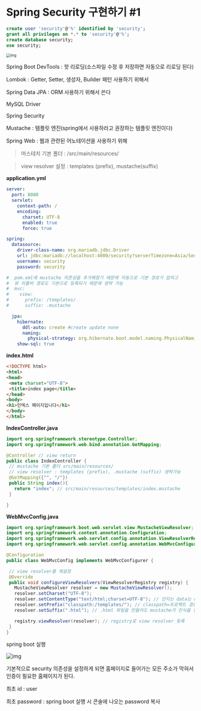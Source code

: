 # Spring Security 구현하기 #1



```sql
create user 'security'@'%' identified by 'security';
grant all privileges on *.* to 'security'@'%';
create database security;
use security;
```

<img src="https://lh4.googleusercontent.com/hfma_QCjBRSwPHVyUxO1lTw77YMm6h2KKVt3ub0VEXOzUOUhaybK8zn_iJ9x7sAq71NzGWM5XHVJ8-xJVCxOSYfUFHQCZP1S5tYGHJfmplKOn_RM4wRsJaD5acV9VAzX9po_WawA" alt="img" style="zoom:67%;" />

Spring Boot DevTools : 핫 리로딩(소스파일 수정 후 저장하면 자동으로 리로딩 된다)

Lombok : Getter, Setter, 생성자, Builder 패턴 사용하기 위해서

Spring Data JPA : ORM 사용하기 위해서 쓴다

MySQL Driver

Spring Security

Mustache : 템플릿 엔진(spring에서 사용하라고 권장하는 템플릿 엔진이다)

Spring Web : 웹과 관련된 어노테이션을 사용하기 위해



> 머스테치 기본 폴더 : /src/main/resources/

> view resolver 설정 : templates (prefix), mustache(suffix) 



**application.yml**

```yml
server:
  port: 8080
  servlet:
    context-path: /
    encoding:
      charset: UTF-8
      enabled: true
      force: true

spring:
  datasource:
    driver-class-name: org.mariadb.jdbc.Driver
    url: jdbc:mariadb://localhost:4000/security?serverTimezone=Asia/Seoul
    username: security
    password: security

#  pom.xml에 mustache 의존성을 추가해줬기 때문에 자동으로 기본 경로가 잡히고
#  뷰 리졸버 경로도 기본으로 등록되기 때문에 생략 가능
#  mvc:
#    view:
#      prefix: /templates/
#      suffix: .mustache

  jpa:
    hibernate:
      ddl-auto: create #create update none
      naming:
        physical-strategy: org.hibernate.boot.model.naming.PhysicalNamingStrategyStandardImpl
    show-sql: true

```

**index.html**

```html
<!DOCTYPE html>
<html>
<head>
 <meta charset="UTF-8">
 <title>index page</title>
</head>
<body>
<h1>인덱스 페이지입니다</h1>
</body>
</html>
```

 **IndexController.java**

```java
import org.springframework.stereotype.Controller;
import org.springframework.web.bind.annotation.GetMapping;

@Controller // view return
public class IndexController {
 // mustache 기본 폴더 src/main/resources/
 // view resolver : templates (prefix), .mustache (suffix) 생략가능
 @GetMapping({"", "/"})
 public String index(){
   return "index"; // src/main/resources/templates/index.mustache
 }

}
```



**WebMvcConfig.java**

```java
import org.springframework.boot.web.servlet.view.MustacheViewResolver;
import org.springframework.context.annotation.Configuration;
import org.springframework.web.servlet.config.annotation.ViewResolverRegistry;
import org.springframework.web.servlet.config.annotation.WebMvcConfigurer;

@Configuration
public class WebMvcConfig implements WebMvcConfigurer {

 // view resolver를 재설정
 @Override
 public void configureViewResolvers(ViewResolverRegistry registry) {
   MustacheViewResolver resolver = new MustacheViewResolver();
   resolver.setCharset("UTF-8");
   resolver.setContentType("text/html;charset=UTF-8"); // 던지는 data는 html이고, utf-8이다
   resolver.setPrefix("classpath:/templates/"); // classpath=프로젝트 경로
   resolver.setSuffix(".html"); // .html 파일을 만들어도 mustache가 인식을 한다.

   registry.viewResolver(resolver); // registry로 view resolver 등록
 }
}
```



spring boot 실행

![img](https://lh4.googleusercontent.com/9Msxki5qnFA-ezSFCroxDhKdGvvH0DFosHF4Pj2sXYQgPbEZxGIj0GDmBN0P-08RCq6HT73SDTlqtmOWHoWs46JHPzxjGGTe6bBSU8omdJSzSMKqIQRai3IzDv0u-tOgktvijjRf)

기본적으로 security 의존성을 설정하게 되면 홈페이지로 들어가는 모든 주소가 막혀서 인증이 필요한 홈페이지가 된다. 

최초 id : user

최초 password : spring boot 실행 시 콘솔에 나오는 password 복사